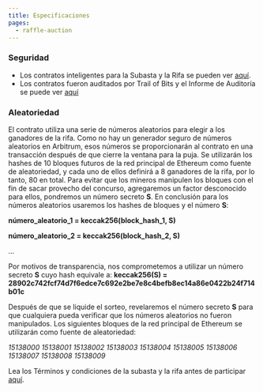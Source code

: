 ```yaml
---
title: Especificaciones
pages:
  - raffle-auction
---
```

### Seguridad

* Los contratos inteligentes para la Subasta y la Rifa se pueden ver [aquí](https://github.com/TrueFiEng/devcon-raffle).
* Los contratos fueron auditados por Trail of Bits y el Informe de Auditoría se puede ver [aquí](https://drive.google.com/file/d/1I3A0Kf-CrPdFRjZaZ8lOvbfN49moyki2/view?usp=sharing)

### Aleatoriedad

El contrato utiliza una serie de números aleatorios para elegir a los ganadores de la rifa. Como no hay un generador seguro de números aleatorios en Arbitrum, esos números se proporcionarán al contrato en una transacción después de que cierre la ventana para la puja. Se utilizarán los hashes de 10 bloques futuros de la red principal de Ethereum como fuente de aleatoriedad, y cada uno de ellos definirá a 8 ganadores de la rifa, por lo tanto, 80 en total. Para evitar que los mineros manipulen los bloques con el fin de sacar provecho del concurso, agregaremos un factor desconocido para ellos, pondremos un número secreto **S**. En conclusión para los números aleatorios usaremos los hashes de bloques y el número **S**:

**número_aleatorio_1 = keccak256(block_hash_1, S)**

**número_aleatorio_2 = keccak256(block_hash_2, S)**

…

Por motivos de transparencia, nos comprometemos a utilizar un número secreto **S** cuyo hash equivale a:
**keccak256(S) = 28902c742fcf74d7f6edce7c692e2be7e8c4befb8ec14a86e0422b24f714b01c**

Después de que se liquide el sorteo, revelaremos el número secreto **S** para que cualquiera pueda verificar que los números aleatorios no fueron manipulados. Los siguientes bloques de la red principal de Ethereum se utilizarán como fuente de aleatoriedad: 

*15138000
15138001
15138002
15138003
15138004
15138005
15138006
15138007
15138008
15138009*

Lea los Términos y condiciones de la subasta y la rifa antes de participar [aquí](https://docs.google.com/document/d/1pVU-G8mpPD33EwOwE96MTB_4AZrYa2TNWXLSfkOPCJQ/edit?usp=sharing).